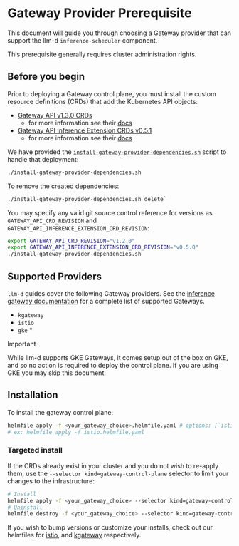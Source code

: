 # Gateway Provider Prerequisite

This document will guide you through choosing a Gateway provider that can support the llm-d `inference-scheduler` component.

This prerequisite generally requires cluster administration rights.

## Before you begin

Prior to deploying a Gateway control plane, you must install the custom resource definitions (CRDs) that add the Kubernetes API objects:

- [Gateway API v1.3.0 CRDs](https://github.com/kubernetes-sigs/gateway-api/tree/v1.3.0/config/crd)
  - for more information see their [docs](https://gateway-api.sigs.k8s.io/guides/)
- [Gateway API Inference Extension CRDs v0.5.1](https://github.com/kubernetes-sigs/gateway-api-inference-extension/tree/v0.5.1/config/crd)
  - for more information see their [docs](https://gateway-api-inference-extension.sigs.k8s.io/)

We have provided the [`install-gateway-provider-dependencies.sh`](./install-gateway-provider-dependencies.sh) script to handle that deployment:

```bash
./install-gateway-provider-dependencies.sh
```

To remove the created dependencies: 

```bash
./install-gateway-provider-dependencies.sh delete`
```

You may specify any valid git source control reference for versions as `GATEWAY_API_CRD_REVISION` and `GATEWAY_API_INFERENCE_EXTENSION_CRD_REVISION`:

```bash
export GATEWAY_API_CRD_REVISION="v1.2.0"
export GATEWAY_API_INFERENCE_EXTENSION_CRD_REVISION="v0.5.0"
./install-gateway-provider-dependencies.sh
```

## Supported Providers

`llm-d` guides cover the following Gateway providers. See the [inference gateway documentation](https://gateway-api-inference-extension.sigs.k8s.io/implementations/gateways/) for a complete list of supported Gateways.

- `kgateway`
- `istio`
- `gke` *

> [!IMPORTANT]
> While llm-d supports GKE Gateways, it comes setup out of the box on GKE, and so no action is required to deploy the control plane. If you are using GKE you may skip this document.

## Installation

To install the gateway control plane:

```bash
helmfile apply -f <your_gateway_choice>.helmfile.yaml # options: [`istio`, `kgateway`]
# ex: helmfile apply -f istio.helmfile.yaml
```

### Targeted install

If the CRDs already exist in your cluster and you do not wish to re-apply them, use the `--selector kind=gateway-control-plane` selector to limit your changes to the infrastructure:

```bash
# Install
helmfile apply -f <your_gateway_choice> --selector kind=gateway-control-plane
# Uninstall
helmfile destroy -f <your_gateway_choice> --selector kind=gateway-control-plane
```

If you wish to bump versions or customize your installs, check out our helmfiles for [istio](./istio.helmfile.yaml), and [kgateway](./kgateway.helmfile.yaml) respectively.

